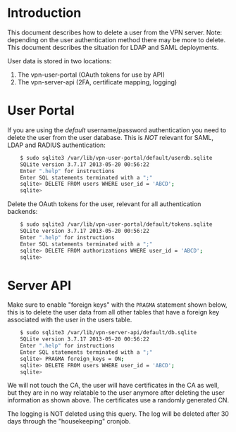 # Introduction

This document describes how to delete a user from the VPN server. Note: 
depending on the user authentication method there may be more to delete. This
document describes the situation for LDAP and SAML deployments.

User data is stored in two locations:

1. The vpn-user-portal (OAuth tokens for use by API)
2. The vpn-server-api (2FA, certificate mapping, logging)

# User Portal

If you are using the *default* username/password authentication you need to 
delete the user from the user database. This is *NOT* relevant for SAML, LDAP 
and RADIUS authentication:

```bash
    $ sudo sqlite3 /var/lib/vpn-user-portal/default/userdb.sqlite
    SQLite version 3.7.17 2013-05-20 00:56:22
    Enter ".help" for instructions
    Enter SQL statements terminated with a ";"
    sqlite> DELETE FROM users WHERE user_id = 'ABCD';
    sqlite> 
```

Delete the OAuth tokens for the user, relevant for all authentication backends:

```bash
    $ sudo sqlite3 /var/lib/vpn-user-portal/default/tokens.sqlite
    SQLite version 3.7.17 2013-05-20 00:56:22
    Enter ".help" for instructions
    Enter SQL statements terminated with a ";"
    sqlite> DELETE FROM authorizations WHERE user_id = 'ABCD';
    sqlite> 
```

# Server API

Make sure to enable "foreign keys" with the `PRAGMA` statement shown below, 
this is to delete the user data from all other tables that have a foreign key
associated with the user in the users table.

```bash
    $ sudo sqlite3 /var/lib/vpn-server-api/default/db.sqlite
    SQLite version 3.7.17 2013-05-20 00:56:22
    Enter ".help" for instructions
    Enter SQL statements terminated with a ";"
    sqlite> PRAGMA foreign_keys = ON;
    sqlite> DELETE FROM users WHERE user_id = 'ABCD';
    sqlite> 
```

We will not touch the CA, the user will have certificates in the CA as well,
but they are in no way relatable to the user anymore after deleting the user
information as shown above. The certificates use a randomly generated CN.

The logging is NOT deleted using this query. The log will be deleted after 30
days through the "housekeeping" cronjob.
